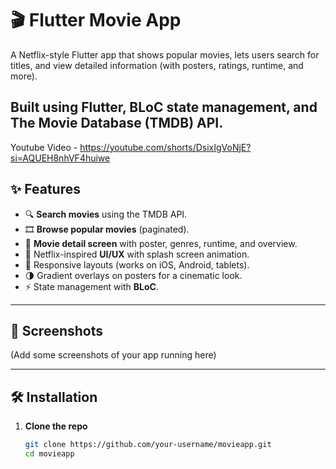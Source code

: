 # 🎬 Flutter Movie App

A Netflix-style Flutter app that shows popular movies, lets users search for titles, and view detailed information (with posters, ratings, runtime, and more).  

Built using **Flutter**, **BLoC state management**, and **The Movie Database (TMDB) API**.  
---

Youtube Video - https://youtube.com/shorts/DsixIgVoNjE?si=AQUEH8nhVF4huiwe
## ✨ Features
- 🔍 **Search movies** using the TMDB API.  
- 🎞 **Browse popular movies** (paginated).  
- 📱 **Movie detail screen** with poster, genres, runtime, and overview.  
- 🎨 Netflix-inspired **UI/UX** with splash screen animation.  
- 📲 Responsive layouts (works on iOS, Android, tablets).  
- 🌗 Gradient overlays on posters for a cinematic look.  
- ⚡ State management with **BLoC**.  

---

## 📸 Screenshots
(Add some screenshots of your app running here)

---

## 🛠️ Installation

1. **Clone the repo**
   ```bash
   git clone https://github.com/your-username/movieapp.git
   cd movieapp
